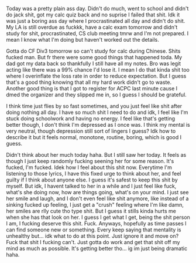 Today was a pretty plain ass day. Didn't do much, went to school and didn't do jack shit, got my calc quiz back and no suprise I failed that shit. Idk it was just a boring ass day where I procrastinated all day and didn't do shit. My LA is still overdue as fuckkk, have a calc exam tomorrow and didn't study for shit, procrastinated, CS club meeting tmrw and I'm not prepared. I mean I know what I'm doing but haven't worked out the details.

Gotta do CF Div3 tomorrow so can't study for calc during Chinese. Shits fucked man. But fr there were some good things that happened toda. My dad got my data back so thankfully I still have all my notes. Bro was legit acting like there was a 99% chance I'd lose it. I mean I do that kinda shit too where I overinflate the loss rate in order to reduce expectation. But I guess that's a good thing knowing that all my hard work didn't go to waste. Another good thing is that I got to register for ACPC last minute cause I dmed the organizer and they slipped me in, so I guess I should be grateful.

I think time just flies by so fast sometimes, and you just feel like shit after doing nothing all day. I have so much shit I need to do and idk, I feel like I'm stuck doing schoolwork and having no energy. I feel like that's getting better though, I don't think I'm depressed as I once was. I think my mental is very neutral, though depression still sort of lingers I guess? Idk how to describe it but it feels normal, monotone, routine, boring, which is good I guess.

Didn't think about her much today haha. But I still saw her today. It feels as though I just keep randomly fucking seening her for some reason. It's fucked, I'm fucked. Idek how I feel about this shit now. Everytime I'm listening to those lyrics, I have this fixed urge to think about her, and feel guilty if I think about anyone else. I guess it's safest to keep this shit by myself. But idk, I havent talked to her in a while and I just feel like fuck, what's she doing now, how are things going, what's on your mind. I just see her smile and laugh, and I don't even feel like shit anymore, like instead of a sinking fucked up feeling, I just get a "crush" feeling where I'm like damn, her smiles are rlly cute tho type shit. But I guess it stills kinda hurts me when she has that look on her. I guess I get what I get, being the shit person I am, I fucking deserve this shit. Fuck. Anyways, hopefully as time passes I can find someone new or something. Every keep saying that mentality is unhealthy but... idk what to do at this point. Just ignore it and move on? Fuck that shit I fucking can't. Just gotta do work and get that shit off my mind as much as possible. It's getting better tho... ig im just being dramatic haha.